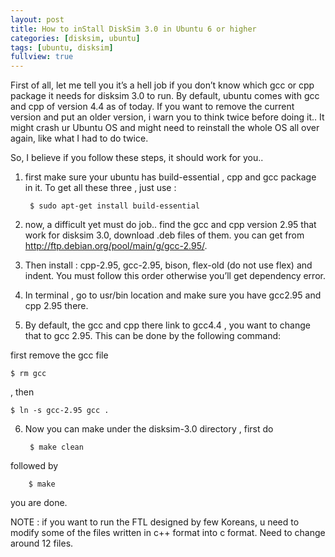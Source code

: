 ```yaml
---
layout: post
title: How to inStall DiskSim 3.0 in Ubuntu 6 or higher
categories: [disksim, ubuntu]
tags: [ubuntu, disksim]
fullview: true
---
```


First of all, let me tell you it’s a hell job if you don’t know which gcc or cpp package it needs for disksim 3.0 to run. By default, ubuntu comes with gcc and cpp of version 4.4 as of today. If you want to remove the current version and put an older version, i warn you to think twice before doing it.. It might crash ur Ubuntu OS and might need to reinstall the whole OS all over again, like what I had to do twice.


So, I believe if you follow these steps, it should work for you..

1. first make sure your ubuntu has build-essential , cpp and gcc package in it. To get all these three , just use :

        $ sudo apt-get install build-essential

2. now, a difficult yet must do job.. find the gcc and cpp version 2.95 that work for disksim 3.0, download .deb files of them. you can get from http://ftp.debian.org/pool/main/g/gcc-2.95/.

3. Then install : cpp-2.95, gcc-2.95, bison, flex-old (do not use flex) and indent. You must follow this order otherwise you’ll get dependency error.

4. In terminal , go to usr/bin location and make sure you have gcc2.95 and cpp 2.95 there.

5. By default, the gcc and cpp there link to gcc4.4 , you want to change that to gcc 2.95. This can be done by the following command:

first remove the gcc file

    $ rm gcc

, then

    $ ln -s gcc-2.95 gcc .

6. Now you can make under the disksim-3.0 directory , first do

        $ make clean

followed by

        $ make

you are done.

NOTE : if you want to run the FTL designed by few Koreans, u need to modify some of the files written in c++ format into c format. Need to change around 12 files.

